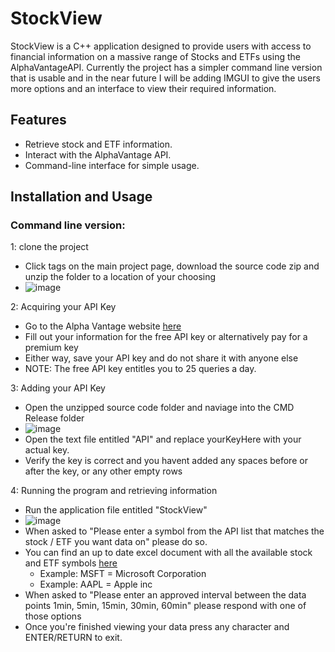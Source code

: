 # StockView
StockView is a C++ application designed to provide users with access to financial information on a massive range of Stocks and ETFs using the AlphaVantageAPI. Currently the project has a simpler command line version that is usable and in the near future I will be adding IMGUI to give the users more options and an interface to view their required information.

## Features

- Retrieve stock and ETF information.
- Interact with the AlphaVantage API.
- Command-line interface for simple usage.

## Installation and Usage

### Command line version:

1: clone the project
  - Click tags on the main project page, download the source code zip and unzip the folder to a location of your choosing
  - ![image](link)

2: Acquiring your API Key
  - Go to the Alpha Vantage website [here](https://www.alphavantage.co/support/#api-key)
  - Fill out your information for the free API key or alternatively pay for a premium key
  - Either way, save your API key and do not share it with anyone else
  - NOTE: The free API key entitles you to 25 queries a day.

3: Adding your API Key
  - Open the unzipped source code folder and naviage into the CMD Release folder
  - ![image](link)
  - Open the text file entitled "API" and replace yourKeyHere with your actual key.
  - Verify the key is correct and you havent added any spaces before or after the key, or any other empty rows

4: Running the program and retrieving information
  - Run the application file entitled "StockView"
  - ![image](link)
  - When asked to "Please enter a symbol from the API list that matches the stock / ETF you want data on" please do so.
  - You can find an up to date excel document with all the available stock and ETF symbols [here](https://www.alphavantage.co/query?function=LISTING_STATUS&apikey=demo)
      - Example: MSFT = Microsoft Corporation
      - Example: AAPL = Apple inc
  - When asked to "Please enter an approved interval between the data points 1min, 5min, 15min, 30min, 60min" please respond with one of those options
  - Once you're finished viewing your data press any character and ENTER/RETURN to exit.

